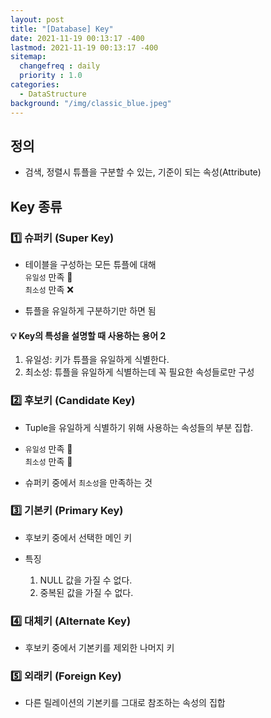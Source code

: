 ```yaml
---
layout: post
title: "[Database] Key"
date: 2021-11-19 00:13:17 -400
lastmod: 2021-11-19 00:13:17 -400
sitemap:
  changefreq : daily
  priority : 1.0
categories: 
  - DataStructure
background: "/img/classic_blue.jpeg"
---
```


## 정의
- 검색, 정렬시 튜플을 구분할 수 있는, 기준이 되는 속성(Attribute) 

## Key 종류
### :one: 슈퍼키 (Super Key)
- 테이블을 구성하는 모든 튜플에 대해  
`유일성` 만족 🔵  
`최소성` 만족 ❌  

- 튜플을 유일하게 구분하기만 하면 됨

#### :bulb: Key의 특성을 설명할 때 사용하는 용어 2
1. 유일성: 키가 튜플을 유일하게 식별한다.
2. 최소성: 튜플을 유일하게 식별하는데 꼭 필요한 속성들로만 구성 


### :two: 후보키 (Candidate Key)
- Tuple을 유일하게 식별하기 위해 사용하는 속성들의 부분 집합. 
- `유일성` 만족 🔵   
`최소성` 만족 🔵

- 슈퍼키 중에서 `최소성`을 만족하는 것

### :three: 기본키 (Primary Key)
- 후보키 중에서 선택한 메인 키

- 특징
  1. NULL 값을 가질 수 없다.
  2. 중복된 값을 가질 수 없다.

### :four: 대체키 (Alternate Key)
- 후보키 중에서 기본키를 제외한 나머지 키

### :five: 외래키 (Foreign Key)
- 다른 릴레이션의 기본키를 그대로 참조하는 속성의 집합 

<br/>